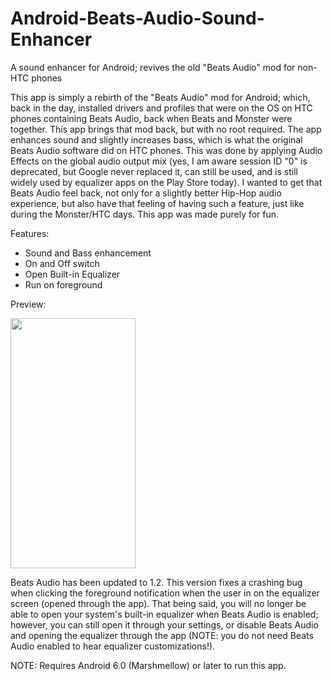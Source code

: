 # Android-Beats-Audio-Sound-Enhancer


A sound enhancer for Android; revives the old "Beats Audio" mod for non-HTC phones


This app is simply a rebirth of the "Beats Audio" mod for Android; which, back in the day, installed drivers and profiles that were on the OS on HTC phones containing Beats Audio, back when Beats and Monster were together. This app brings that mod back, but with no root required. The app enhances sound and slightly increases bass, which is what the original Beats Audio software did on HTC phones. This was done by applying Audio Effects on the global audio output mix (yes, I am aware session ID "0" is deprecated, but Google never replaced it, can still be used, and is still widely used by equalizer apps on the Play Store today). I wanted to get that Beats Audio feel back, not only for a slightly better Hip-Hop audio experience, but also have that feeling of having such a feature, just like during the Monster/HTC days. This app was made purely for fun.


Features:
- Sound and Bass enhancement
- On and Off switch
- Open Built-in Equalizer
- Run on foreground



Preview:


<img src=https://static.wixstatic.com/media/63ae1a_13d19846a82f4e24b231e4215c6da178~mv2.jpg/v1/fill/w_600,h_1233,al_c,q_85,usm_0.66_1.00_0.01/Screenshot_20200305-222746_Beats%20Audio_j.webp width=200 height=400>


Beats Audio has been updated to 1.2. This version fixes a crashing bug when clicking the foreground notification when the user in on the equalizer screen (opened through the app). That being said, you will no longer be able to open your system's built-in equalizer when Beats Audio is enabled; however, you can still open it through your settings, or disable Beats Audio and opening the equalizer through the app (NOTE: you do not need Beats Audio enabled to hear equalizer customizations!).

NOTE: Requires Android 6.0 (Marshmellow) or later to run this app.
